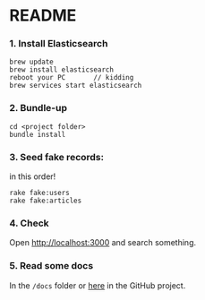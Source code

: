 # README

### 1. Install Elasticsearch

	brew update
	brew install elasticsearch
	reboot your PC       // kidding
	brew services start elasticsearch

### 2. Bundle-up

	cd <project folder>
	bundle install

### 3. Seed fake records:

in this order!

	rake fake:users
	rake fake:articles

### 4. Check

Open <http://localhost:3000> and search something.

### 5. Read some docs

In the `/docs` folder or [here](https://github.com/sergeypedan/elasticsearch-test-1/tree/master/docs) in the GitHub project.

